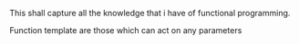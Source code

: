 This shall capture all the knowledge that i have of functional programming.

Function template are those which can act on any parameters
